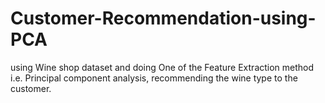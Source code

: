 # Customer-Recommendation-using-PCA
using Wine shop dataset and doing One of the Feature Extraction method i.e. Principal component analysis, recommending the wine type to the customer.
